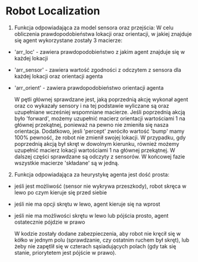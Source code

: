 # Robot Localization
1. Funkcja odpowiadająca za model sensora oraz przejścia:
W celu obliczenia prawdopodobieństwa lokacji oraz orientacji, w jakiej znajduje się agent wykorzystane zostały 3 macierze:
- 'arr_loc' - zawiera prawdopodobieństwo z jakim agent znajduje się w każdej lokacji
- 'arr_sensor' - zawiera wartość zgodności z odczytem z sensora dla każdej lokacji oraz orientacji agenta 
- 'arr_orient' - zawiera prawdopodobieństwo orientacji agenta

    W pętli głównej sprawdzane jest, jaką poprzednią akcję wykonał agent oraz co wykazały sensory i na tej podstawie wyliczane są oraz uzupełniane wcześniej wspomniane macierze. Jeśli poprzednią akcją było 'forward', możemy uzupełnić macierz orientacji wartościami 1 na głównej przekątnej, ponieważ na pewno nie zmieniła się nasza orientacja. Dodatkowo, jesli 'percept' zwróciło wartość 'bump' mamy 100% pewność, że robot nie zmienił swojej lokacji. W przypadku, gdy poprzednią akcją był skręt w dowolnym kierunku, również możemy uzupełnić macierz lokacji wartościami 1 na głównej przekątnej. W dalszej części sprawdzane są odczyty z sensorów. W końcowej fazie wszystkie macierze 'składane' są w jedną.


2. Funkcja odpowiadająca za heurystykę agenta jest dość prosta:  

- jeśli jest możliwość (sensor nie wykrywa przeszkody), robot skręca w lewo po czym kieruje się przed siebie
- jeśli nie ma opcji skrętu w lewo, agent kieruje się na wprost
- jeśli nie ma możliwości skrętu w lewo lub pójścia prosto, agent ostatecznie pójdzie w prawo

    W kodzie zostały dodane zabezpieczenia, aby robot nie kręcił się w kółko w jednym polu (sprawdzanie, czy ostatnim ruchem był skręt), lub żeby nie zapętlił się w czterach sąsiadujących polach (gdy tak się stanie, priorytetem jest pójście w prawo).

